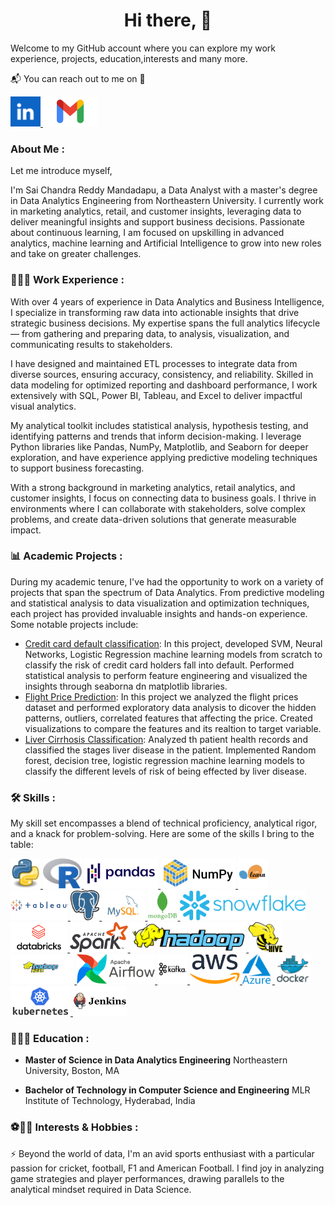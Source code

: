 ###   <h1 align="center">Hi there, 👋</h1>

Welcome to my GitHub account where you can explore my work experience, projects, education,interests and many more.

📬 You can reach out to me on 📩

<div>
  
<a href="https://www.linkedin.com/in/sai-chandra-reddy-mandadapu/" target="blank">
<img src="https://github.com/saichandureddy/saichandureddy/blob/main/images/linkedin2.png" style="height: 3rem"/>
</a>

<a href="mailto:msaichandrareddy16@gmail.com" target="blank">
<img src="https://github.com/saichandureddy/saichandureddy/blob/main/images/gmail.png" style="height: 3rem"/>
</a>

</div>

### About Me :

Let me introduce myself,

I'm Sai Chandra Reddy Mandadapu, a Data Analyst with a master's degree in Data Analytics Engineering from Northeastern University. I currently work in marketing analytics, retail, and customer insights, leveraging data to deliver meaningful insights and support business decisions. Passionate about continuous learning, I am focused on upskilling in advanced analytics, machine learning and Artificial Intelligence to grow into new roles and take on greater challenges.

### 👨🏻‍💻 Work Experience :

With over 4 years of experience in Data Analytics and Business Intelligence, I specialize in transforming raw data into actionable insights that drive strategic business decisions. My expertise spans the full analytics lifecycle — from gathering and preparing data, to analysis, visualization, and communicating results to stakeholders.

I have designed and maintained ETL processes to integrate data from diverse sources, ensuring accuracy, consistency, and reliability. Skilled in data modeling for optimized reporting and dashboard performance, I work extensively with SQL, Power BI, Tableau, and Excel to deliver impactful visual analytics.

My analytical toolkit includes statistical analysis, hypothesis testing, and identifying patterns and trends that inform decision-making. I leverage Python libraries like Pandas, NumPy, Matplotlib, and Seaborn for deeper exploration, and have experience applying predictive modeling techniques to support business forecasting.

With a strong background in marketing analytics, retail analytics, and customer insights, I focus on connecting data to business goals. I thrive in environments where I can collaborate with stakeholders, solve complex problems, and create data-driven solutions that generate measurable impact.


### 📊 Academic Projects :

During my academic tenure, I've had the opportunity to work on a variety of projects that span the spectrum of Data Analytics. From predictive modeling and statistical analysis to data visualization and optimization techniques, each project has provided invaluable insights and hands-on experience. Some notable projects include:

- [Credit card default classification](https://github.com/saichandureddy/Credit-Card-Default-Classification): In this project, developed SVM, Neural Networks, Logistic Regression machine learning models from scratch to classify the risk of credit card holders fall into default. Performed statistical analysis to perform feature engineering and visualized the insights through seaborna dn matplotlib libraries.
- [Flight Price Prediction](https://github.com/saichandureddy/Flight-Price-Prediction): In this project we analyzed the flight prices dataset and performed exploratory data analysis to dicover the hidden patterns, outliers, correlated features that affecting the price. Created visualizations to compare the features and its realtion to target variable.
- [Liver Cirrhosis Classification](https://github.com/saichandureddy/Liver-Cirrhosis-Classification): Analyzed th patient health records and classified the stages liver disease in the patient. Implemented Random forest, decision tree, logistic regression machine learning models to classify the different levels of risk of being effected by liver disease.

### 🛠️ Skills :

My skill set encompasses a blend of technical proficiency, analytical rigor, and a knack for problem-solving. Here are some of the skills I bring to the table:

<a href="https://www.python.org/" target="_blank">
<img src="https://github.com/saichandureddy/saichandureddy/blob/main/images/Python.jpg" style="height: 3rem"/>
</a>

<a href="https://www.r-project.org/about.html" target="blank">
<img src="https://github.com/saichandureddy/saichandureddy/blob/main/images/R.jpg" style="height: 3rem"/>
</a>

<a href="https://pandas.pydata.org/" target="blank">
<img src="https://github.com/saichandureddy/saichandureddy/blob/main/images/pandas.png" style="height: 3rem"/>
</a>

<a href="https://numpy.org/" target="blank">
<img src="https://github.com/saichandureddy/saichandureddy/blob/main/images/numpy.png" style="height: 3rem"/>
</a>

<a href="https://scikit-learn.org/stable/" target="blank">
<img src="https://github.com/saichandureddy/saichandureddy/blob/main/images/scikit%20learn.png" style="height: 3rem"/>
</a>

<a href="https://www.tableau.com/" target="blank">
<img src="https://github.com/saichandureddy/saichandureddy/blob/main/images/tableau.png" style="height: 3rem"/>
</a>

<a href="https://www.postgresql.org/" target="blank">
<img src="https://github.com/saichandureddy/saichandureddy/blob/main/images/postgresql.png" style="height: 3rem"/>
</a>

<a href="https://www.mysql.com/" target="blank">
<img src="https://github.com/saichandureddy/saichandureddy/blob/main/images/mysql.png" style="height: 3rem"/>
</a>

<a href="https://www.mongodb.com/" target="blank">
<img src="https://github.com/saichandureddy/saichandureddy/blob/main/images/mongodb.png" style="height: 3rem"/>
</a>

<a href="https://www.snowflake.com/en/" target="blank">
<img src="https://github.com/saichandureddy/saichandureddy/blob/main/images/snowflake.png" style="height: 3rem"/>
</a>

<a href="https://www.databricks.com/" target="blank">
<img src="https://github.com/saichandureddy/saichandureddy/blob/main/images/databricks.png" style="height: 3rem"/>
</a>

<a href="https://spark.apache.org/" target="blank">
<img src="https://github.com/saichandureddy/saichandureddy/blob/main/images/spark.png" style="height: 3rem"/>
</a>

<a href="https://hadoop.apache.org/" target="blank">
<img src="https://github.com/saichandureddy/saichandureddy/blob/main/images/hadoop.png" style="height: 3rem"/>
</a>

<a href="https://hive.apache.org/" target="blank">
<img src="https://github.com/saichandureddy/saichandureddy/blob/main/images/hive.png" style="height: 3rem"/>
</a>

<a href="https://hadoop.apache.org/docs/r1.2.1/hdfs_design.html" target="blank">
<img src="https://github.com/saichandureddy/saichandureddy/blob/main/images/hdfs.jpg" style="height: 3rem"/>
</a>

<a href="https://airflow.apache.org/" target="blank">
<img src="https://github.com/saichandureddy/saichandureddy/blob/main/images/airflow.png" style="height: 3rem"/>
</a>

<a href="https://kafka.apache.org/" target="blank">
<img src="https://github.com/saichandureddy/saichandureddy/blob/main/images/kafka.png" style="height: 3rem"/>
</a>

<a href="https://aws.amazon.com/" target="blank">
<img src="https://github.com/saichandureddy/saichandureddy/blob/main/images/aws.png" style="height: 3rem"/>
</a>

<a href="https://azure.microsoft.com/en-us" target="blank">
<img src="https://github.com/saichandureddy/saichandureddy/blob/main/images/azure.png" style="height: 3rem"/>
</a>

<a href="https://www.docker.com/" target="blank">
<img src="https://github.com/saichandureddy/saichandureddy/blob/main/images/docker.png" style="height: 3rem"/>
</a>

<a href="https://kubernetes.io/" target="blank">
<img src="https://github.com/saichandureddy/saichandureddy/blob/main/images/kubernetes.png" style="height: 3rem"/>
</a>

<a href="https://www.jenkins.io/" target="blank">
<img src="https://github.com/saichandureddy/saichandureddy/blob/main/images/jenkins.png" style="height: 3rem"/>
</a>

### 👨🏻‍🎓 Education :

- **Master of Science in Data Analytics Engineering**
  Northeastern University, Boston, MA

- **Bachelor of Technology in Computer Science and Engineering**
  MLR Institute of Technology, Hyderabad, India

### ⚽🏏🏈 Interests & Hobbies :

⚡ Beyond the world of data, I'm an avid sports enthusiast with a particular passion for cricket, football, F1 and American Football. I find joy in analyzing game strategies and player performances, drawing parallels to the analytical mindset required in Data Science.

<!--
**saichandureddy/saichandureddy** is a ✨ _special_ ✨ repository because its `README.md` (this file) appears on your GitHub profile.

Here are some ideas to get you started:

- 🔭 I’m currently working on ...
- 🌱 I’m currently learning ...
- 👯 I’m looking to collaborate on ...
- 🤔 I’m looking for help with ...
- 💬 Ask me about ...
- 📫 How to reach me: ...
- 😄 Pronouns: ...
- ⚡ Fun fact: ...
-->
